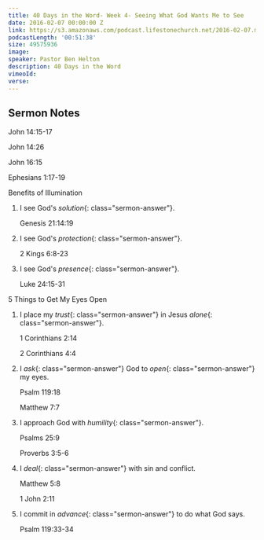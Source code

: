 ```yaml
---
title: 40 Days in the Word- Week 4- Seeing What God Wants Me to See
date: 2016-02-07 00:00:00 Z
link: https://s3.amazonaws.com/podcast.lifestonechurch.net/2016-02-07.mp3
podcastLength: '00:51:38'
size: 49575936
image: 
speaker: Pastor Ben Helton
description: 40 Days in the Word
vimeoId: 
verse: 
---
```


## Sermon Notes

John 14:15-17

John 14:26

John 16:15

Ephesians 1:17-19

Benefits of Illumination

1. I see God's *solution*{: class="sermon-answer"}.

    Genesis 21:14:19

2. I see God's *protection*{: class="sermon-answer"}.

    2 Kings 6:8-23

3. I see God's *presence*{: class="sermon-answer"}.

    Luke 24:15-31

5 Things to Get My Eyes Open

1. I place my *trust*{: class="sermon-answer"} in Jesus *alone*{: class="sermon-answer"}.

    1 Corinthians 2:14

    2 Corinthians 4:4

2. I *ask*{: class="sermon-answer"} God to *open*{: class="sermon-answer"} my eyes.

    Psalm 119:18

    Matthew 7:7

3. I approach God with *humility*{: class="sermon-answer"}.

    Psalms 25:9

    Proverbs 3:5-6

4. I *deal*{: class="sermon-answer"} with sin and conflict.

    Matthew 5:8

    1 John 2:11

5. I commit in *advance*{: class="sermon-answer"} to do what God says.

    Psalm 119:33-34
